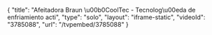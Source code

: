 {
    "title": "Afeitadora Braun \u00b0CoolTec -  Tecnolog\u00eda de enfriamiento acti",
    "type": "solo",
    "layout": "iframe-static",
    "videoId": "3785088",
    "url": "\/tvpembed\/3785088"
}